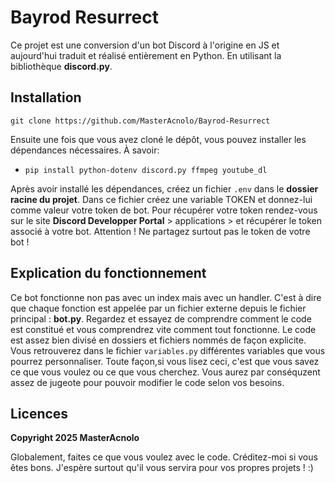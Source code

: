 # Bayrod Resurrect

Ce projet est une conversion d'un bot Discord à l'origine en JS et aujourd'hui traduit et réalisé entièrement en Python. En utilisant la bibliothèque **discord.py**. 

## Installation
```
git clone https://github.com/MasterAcnolo/Bayrod-Resurrect
```

Ensuite une fois que vous avez cloné le dépôt, vous pouvez installer les dépendances nécessaires. À savoir: 

- `pip install python-dotenv discord.py ffmpeg youtube_dl`


Après avoir installé les dépendances, créez un fichier `.env` dans le **dossier racine du projet**. Dans ce fichier créez une variable TOKEN et donnez-lui comme valeur votre token de bot. Pour récupérer votre token rendez-vous sur le site **Discord Developper Portal** > applications > et récupérer le token associé à votre bot. Attention ! Ne partagez surtout pas le token de votre bot ! 

## Explication du fonctionnement

Ce bot fonctionne non pas avec un index mais avec un handler. C'est à dire que chaque fonction est appelée par un fichier externe depuis le fichier principal : **bot.py**. Regardez et essayez de comprendre comment le code est constitué et vous comprendrez vite comment tout fonctionne. Le code est assez bien divisé en dossiers et fichiers nommés de façon explicite. 
Vous retrouverez dans le fichier `variables.py` différentes variables que vous pourrez personnaliser. Toute façon,si vous lisez ceci, c'est que vous savez ce que vous voulez ou ce que vous cherchez. Vous aurez par conséquzent assez de jugeote pour pouvoir modifier le code selon vos besoins.

## Licences

**Copyright 2025 MasterAcnolo**

Globalement, faites ce que vous voulez avec le code. Créditez-moi si vous êtes bons. J'espère surtout qu'il vous servira pour vos propres projets ! :)
